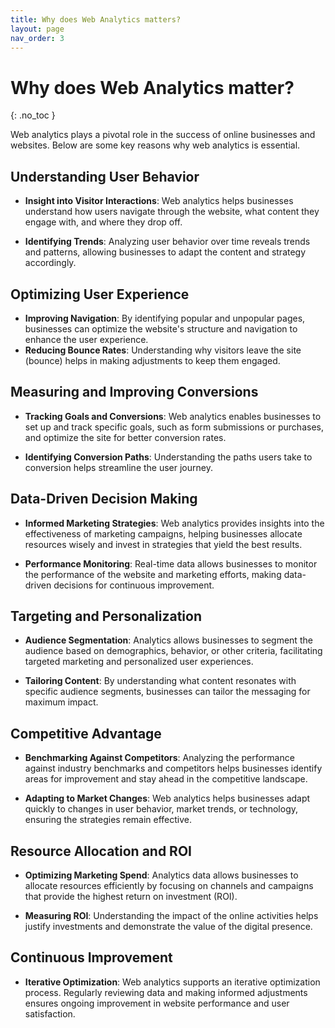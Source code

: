 ```yaml
---
title: Why does Web Analytics matters?
layout: page
nav_order: 3
---
```


# Why does Web Analytics matter?
{: .no_toc }

Web analytics plays a pivotal role in the success of online businesses and websites. Below are some key reasons why web analytics is essential.

## Understanding User Behavior

- **Insight into Visitor Interactions**: Web analytics helps businesses understand how users navigate through the website, what content they engage with, and where they drop off.

- **Identifying Trends**: Analyzing user behavior over time reveals trends and patterns, allowing businesses to adapt the content and strategy accordingly.

## Optimizing User Experience

- **Improving Navigation**: By identifying popular and unpopular pages, businesses can optimize the website's structure and navigation to enhance the user experience.
- **Reducing Bounce Rates**: Understanding why visitors leave the site (bounce) helps in making adjustments to keep them engaged.

## Measuring and Improving Conversions

- **Tracking Goals and Conversions**: Web analytics enables businesses to set up and track specific goals, such as form submissions or purchases, and optimize the site for better conversion rates.

- **Identifying Conversion Paths**: Understanding the paths users take to conversion helps streamline the user journey.

## Data-Driven Decision Making

- **Informed Marketing Strategies**: Web analytics provides insights into the effectiveness of marketing campaigns, helping businesses allocate resources wisely and invest in strategies that yield the best results.

- **Performance Monitoring**: Real-time data allows businesses to monitor the performance of the website and marketing efforts, making data-driven decisions for continuous improvement.

## Targeting and Personalization

- **Audience Segmentation**: Analytics allows businesses to segment the audience based on demographics, behavior, or other criteria, facilitating targeted marketing and personalized user experiences.

- **Tailoring Content**: By understanding what content resonates with specific audience segments, businesses can tailor the messaging for maximum impact.

## Competitive Advantage

- **Benchmarking Against Competitors**: Analyzing the performance against industry benchmarks and competitors helps businesses identify areas for improvement and stay ahead in the competitive landscape.

- **Adapting to Market Changes**: Web analytics helps businesses adapt quickly to changes in user behavior, market trends, or technology, ensuring the strategies remain effective.

## Resource Allocation and ROI

- **Optimizing Marketing Spend**: Analytics data allows businesses to allocate resources efficiently by focusing on channels and campaigns that provide the highest return on investment (ROI).

- **Measuring ROI**: Understanding the impact of the online activities helps justify investments and demonstrate the value of the digital presence.

## Continuous Improvement

- **Iterative Optimization**: Web analytics supports an iterative optimization process. Regularly reviewing data and making informed adjustments ensures ongoing improvement in website performance and user satisfaction.

